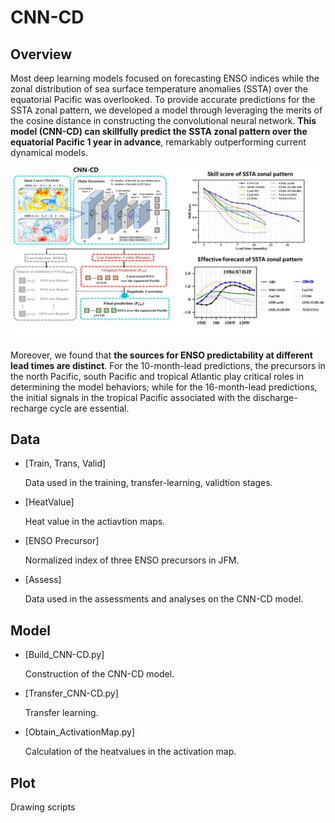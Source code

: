 # CNN-CD

## Overview

Most deep learning models focused on forecasting ENSO indices while the zonal distribution of sea surface temperature anomalies (SSTA) over the equatorial Pacific was overlooked. To provide accurate predictions for the SSTA zonal pattern, we developed a model through leveraging the merits of the cosine distance in constructing the convolutional neural network. **This model (CNN-CD) can skillfully predict the SSTA zonal pattern over the equatorial Pacific 1 year in advance**, remarkably outperforming current dynamical models.

<p align="center"><img src="https://github.com/Yaldron/CNN-CD/blob/main/Overview_of_CNN-CD.png"></p>

Moreover, we found that **the sources for ENSO predictability at different lead times are distinct**. For the 10-month-lead predictions, the precursors in the north Pacific, south Pacific and tropical Atlantic play critical roles in determining the model behaviors; while for the 16-month-lead predictions, the initial signals in the tropical Pacific associated with the discharge-recharge cycle are essential. 

## Data

* [Train, Trans, Valid]

  Data used in the training, transfer-learning, validtion stages.
* [HeatValue]
      
    Heat value in the actiavtion maps.
* [ENSO Precursor]

    Normalized index of three ENSO precursors in JFM.
* [Assess]

    Data used in the assessments and analyses on the CNN-CD model.

## Model

* [Build_CNN-CD.py]

    Construction of the CNN-CD model.
* [Transfer_CNN-CD.py]

    Transfer learning.
* [Obtain_ActivationMap.py]

    Calculation of the heatvalues in the activation map.

## Plot

Drawing scripts
